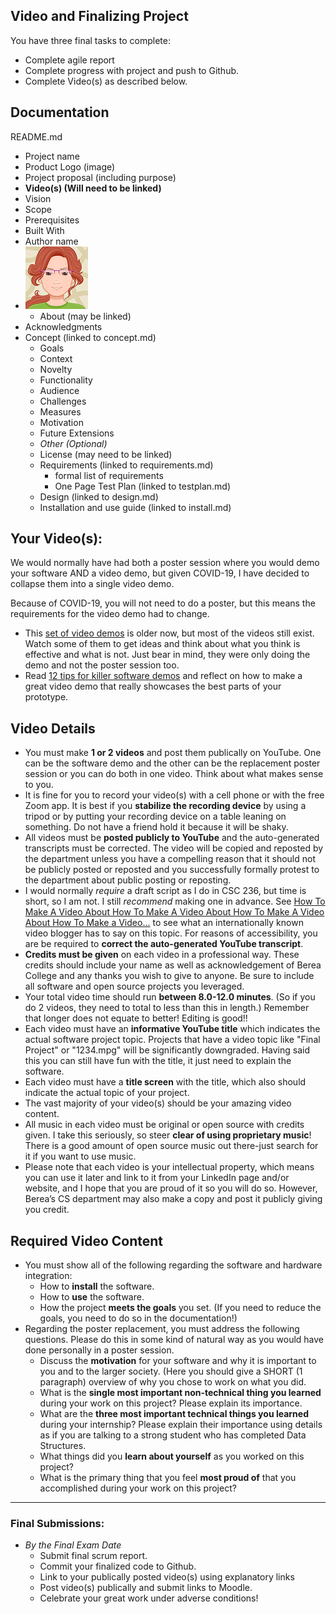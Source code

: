 ## Video and Finalizing Project

You have three final tasks to complete:
- Complete agile report
- Complete progress with project and push to Github.
- Complete Video(s) as described below.

## Documentation

README.md
- Project name
- Product Logo (image)
- Project proposal (including purpose)
- **Video(s) (Will need to be linked)**
- Vision
- Scope
- Prerequisites
- Built With
- Author name
- ![Jan Avatar](jp-avatar-sm.png)
  - About (may be linked)
- Acknowledgments
- Concept (linked to concept.md)
    - Goals
    - Context
    - Novelty
    - Functionality
    - Audience
    - Challenges
    - Measures
    - Motivation
    - Future Extensions
    - *Other (Optional)*
  - License (may need to be linked)
  - Requirements (linked to requirements.md)
    - formal list of requirements
    - One Page Test Plan (linked to testplan.md)
  - Design (linked to design.md)
  - Installation and use guide (linked to install.md)

## Your Video(s):
We would normally have had both a poster session where you would demo your software AND a video demo, but given COVID-19, I have decided to collapse them into a single video demo.

Because of COVID-19, you will not need to do a poster, but this means the requirements for the video demo had to change.
- This [set of video demos](http://cs.berea.edu/courses/csc493-older/schedule.html) is older now, but most of the videos still exist. Watch some of them to get ideas and think about what you think is effective and what is not. Just bear in mind, they were only doing the demo and not the poster session too.
- Read [12 tips for killer software demos](https://www.cio.com/article/3074817/12-tips-for-killer-software-demos.html) and reflect on how to make a great video demo that really showcases the best parts of your prototype.

## Video Details
- You must make **1 or 2 videos** and post them publically on YouTube. One can be the software demo and the other can be the replacement poster session or you can do both in one video. Think about what makes sense to you.
- It is fine for you to record your video(s) with a cell phone or with the free Zoom app. It is best if you **stabilize the recording device** by using a tripod or by putting your recording device on a table leaning on something. Do not have a friend hold it because it will be shaky.
- All videos must be **posted publicly to YouTube** and the auto-generated transcripts must be corrected. The video will be copied and reposted by the department unless you have a compelling reason that it should not be publicly posted or reposted and you successfully formally protest to the department about public posting or reposting.
- I would normally *require* a draft script as I do in CSC 236, but time is short, so I am not. I still *recommend* making one in advance. See [
How To Make A Video About How To Make A Video About How To Make A
Video About How To Make a Video...](https://www.youtube.com/watch?v=4gZ5rsAHMl4 ) to see what an internationally known video blogger has to say on this topic. For reasons of accessibility, you are be required to **correct the auto-generated YouTube transcript**.
- **Credits must be given** on each video in a professional way. These credits should include your name as well as acknowledgement of Berea College and any thanks you wish to give to anyone. Be sure to include all software and open source projects you leveraged.
- Your total video time should run **between 8.0-12.0 minutes**. (So if you do 2 videos, they need to total to less than this in length.) Remember that longer does not equate to better! Editing is good!!
- Each video must have an **informative YouTube title** which indicates the actual software project topic. Projects that have a video topic like "Final Project" or "1234.mpg" will be significantly downgraded. Having said this you can still have fun with the title, it just need to explain the software.
- Each video must have a **title screen** with the title, which also should indicate the actual topic of your project.
- The vast majority of your video(s) should be your amazing video content.
- All music in each video must be original or open source with credits given. I take this seriously, so steer **clear of using proprietary music**! There is a good amount of open source music out there-just search for it if you want to use music.
- Please note that each video is your intellectual property, which means you can use it later and link to it from your LinkedIn page and/or website, and I hope that you are proud of it so you will do so. However, Berea’s CS department may also make a copy and post it publicly giving you credit.

## Required Video Content
- You must show all of the following regarding the software and hardware integration:
  - How to **install** the software.
  - How to **use** the software.
  - How the project **meets the goals** you set. (If you need to reduce the goals, you need to do so in the documentation!)
- Regarding the poster replacement, you must address the following questions. Please do this in some kind of natural way as you would have done personally in a poster session.
  - Discuss the **motivation** for your software and why it is important to you and to the larger society. (Here you should give a SHORT (1 paragraph) overview of why you chose to work on what you did.
  - What is the **single most important non-technical thing you learned** during your work on this project? Please explain its importance.
  - What are the **three most important technical things you learned** during your internship? Please explain their importance using details as if you are talking to a strong student who has completed Data Structures.
  - What  things did you **learn about yourself** as you worked on this project?
  - What is the primary thing that you feel **most proud of** that you accomplished during your work on this project?

---
### Final Submissions:
- *By the Final Exam Date*
  - Submit final scrum report.
  - Commit your finalized code to Github.
  - Link to your publically posted video(s) using explanatory links
  - Post video(s) publically and submit links to Moodle.
  - Celebrate your great work under adverse conditions!
